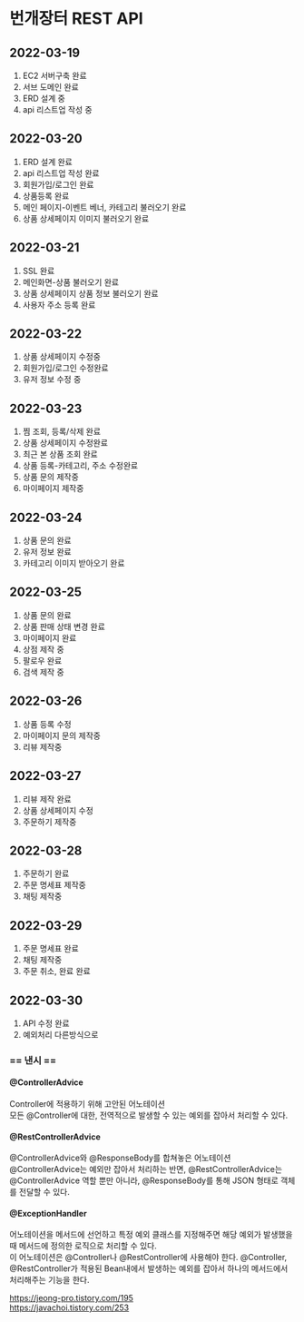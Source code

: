 # 번개장터 REST API


## 2022-03-19 
1. EC2 서버구축 완료
2. 서브 도메인 완료
3. ERD 설계 중
4. api 리스트업 작성 중

## 2022-03-20
1. ERD 설계 완료
2. api 리스트업 작성 완료
3. 회원가입/로그인 완료
4. 상품등록 완료
5. 메인 페이지-이벤트 베너, 카테고리 불러오기 완료
6. 상품 상세페이지 이미지 불러오기 완료

## 2022-03-21
1. SSL 완료
2. 메인화면-상품 불러오기 완료
3. 상품 상세페이지 상품 정보 불러오기 완료
4. 사용자 주소 등록 완료

## 2022-03-22
1. 상품 상세페이지 수정중
2. 회원가입/로그인 수정완료
3. 유저 정보 수정 중

## 2022-03-23
1. 찜 조회, 등록/삭제 완료
2. 상품 상세페이지 수정완료
3. 최근 본 상품 조회 완료
4. 상품 등록-카테고리, 주소 수정완료
5. 상품 문의 제작중
6. 마이페이지 제작중

## 2022-03-24
1. 상품 문의 완료
2. 유저 정보 완료
3. 카테고리 이미지 받아오기 완료

## 2022-03-25
1. 상품 문의 완료
2. 상품 판매 상태 변경 완료
3. 마이페이지 완료
4. 상점 제작 중
5. 팔로우 완료
6. 검색 제작 중

## 2022-03-26
1. 상품 등록 수정
2. 마이페이지 문의 제작중
3. 리뷰 제작중

## 2022-03-27
1. 리뷰 제작 완료
2. 상품 상세페이지 수정
3. 주문하기 제작중

## 2022-03-28
1. 주문하기 완료
2. 주문 명세표 제작중
3. 채팅 제작중

## 2022-03-29
1. 주문 명세표 완료
2. 채팅 제작중
3. 주문 취소, 완료 완료

## 2022-03-30
1. API 수정 완료
2. 예외처리 다른방식으로







### == 낸시 ==
#### @ControllerAdvice
Controller에 적용하기 위해 고안된 어노테이션\
모든 @Controller에 대한, 전역적으로 발생할 수 있는 예외를 잡아서 처리할 수 있다.
#### @RestControllerAdvice
@ControllerAdvice와 @ResponseBody를 합쳐놓은 어노테이션\
@ControllerAdvice는 예외만 잡아서 처리하는 반면, 
@RestControllerAdvice는 @ControllerAdvice 역할 뿐만 아니라, 
@ResponseBody를 통해 JSON 형태로 객체를 전달할 수 있다.
#### @ExceptionHandler
어노테이션을 메서드에 선언하고 특정 예외 클래스를 지정해주면
해당 예외가 발생했을 때 메서드에 정의한 로직으로 처리할 수 있다.  
이 어노테이션은 @Controller나 @RestController에 사용해야 한다. 
@Controller, @RestController가 적용된 Bean내에서 발생하는 예외를 잡아서 하나의 메서드에서 처리해주는 기능을 한다.

https://jeong-pro.tistory.com/195  
https://javachoi.tistory.com/253

